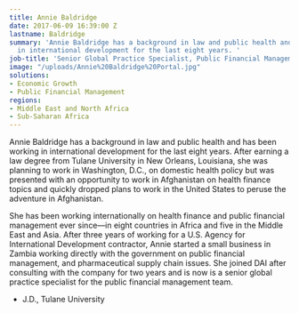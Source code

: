 ```yaml
---
title: Annie Baldridge
date: 2017-06-09 16:39:00 Z
lastname: Baldridge
summary: 'Annie Baldridge has a background in law and public health and has been working
  in international development for the last eight years. '
job-title: 'Senior Global Practice Specialist, Public Financial Management '
image: "/uploads/Annie%20Baldridge%20Portal.jpg"
solutions:
- Economic Growth
- Public Financial Management
regions:
- Middle East and North Africa
- Sub-Saharan Africa
---
```


Annie Baldridge has a background in law and public health and has been working in international development for the last eight years. After earning a law degree from Tulane University in New Orleans, Louisiana, she was  planning to work in Washington, D.C., on domestic health policy but was presented with an opportunity to work in Afghanistan on health finance topics and quickly dropped plans to work in the United States to peruse the adventure in Afghanistan.  

She has been working internationally on health finance and public financial management ever since—in eight countries in Africa and five in the Middle East and Asia. After three years of working for a U.S. Agency for International Development contractor, Annie started a small business in Zambia working directly with the government on public financial management, and pharmaceutical supply chain issues. She joined DAI after consulting with the company for two years and is now is a senior global practice specialist for the public financial management team.

* J.D., Tulane University
